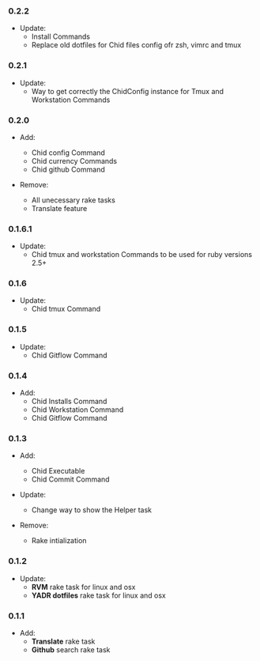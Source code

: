 ### 0.2.2

* Update:
  - Install Commands
  - Replace old dotfiles for Chid files config ofr zsh, vimrc and tmux

### 0.2.1

* Update:  
  - Way to get correctly the ChidConfig instance for Tmux and Workstation Commands

### 0.2.0

* Add:  
  - Chid config Command
  - Chid currency Commands
  - Chid github Command

* Remove:  
  - All unecessary rake tasks
  - Translate feature

### 0.1.6.1

* Update:  
  - Chid tmux and workstation Commands to be used for ruby versions 2.5+

### 0.1.6

* Update:  
  - Chid tmux Command

### 0.1.5

* Update:  
  - Chid Gitflow Command

### 0.1.4

* Add:  
  - Chid Installs Command
  - Chid Workstation Command
  - Chid Gitflow Command

### 0.1.3

* Add:  
  - Chid Executable
  - Chid Commit Command

* Update:
  - Change way to show the Helper task

* Remove:  
  - Rake intialization

### 0.1.2

* Update:  
  - **RVM** rake task for linux and osx
  - **YADR dotfiles** rake task for linux and osx

### 0.1.1

* Add:  
  - **Translate** rake task
  - **Github** search rake task
